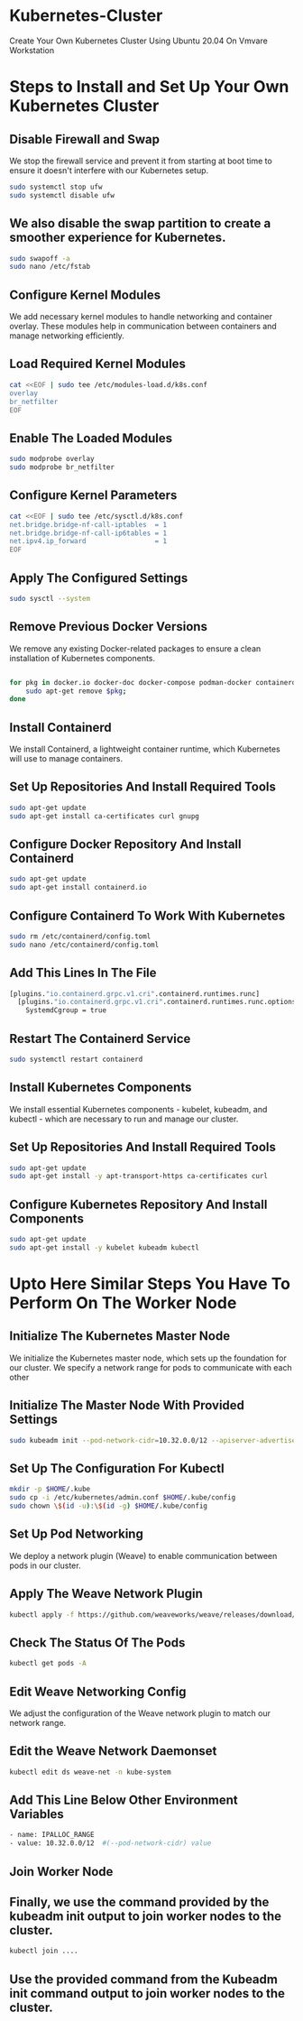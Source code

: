 # Kubernetes-Cluster
Create Your Own Kubernetes Cluster Using Ubuntu 20.04 On Vmvare Workstation
# Steps to Install and Set Up Your Own Kubernetes Cluster

## Disable Firewall and Swap
We stop the firewall service and prevent it from starting at boot time to ensure it doesn't interfere with our Kubernetes setup. 
```bash
sudo systemctl stop ufw
sudo systemctl disable ufw
```
## We also disable the swap partition to create a smoother experience for Kubernetes.
```bash
sudo swapoff -a
sudo nano /etc/fstab
```
## Configure Kernel Modules
We add necessary kernel modules to handle networking and container overlay. These modules help in communication between containers and manage networking efficiently.

## Load Required Kernel Modules
```bash
cat <<EOF | sudo tee /etc/modules-load.d/k8s.conf
overlay
br_netfilter
EOF
```
## Enable The Loaded Modules
```bash
sudo modprobe overlay
sudo modprobe br_netfilter
```
## Configure Kernel Parameters
```bash
cat <<EOF | sudo tee /etc/sysctl.d/k8s.conf
net.bridge.bridge-nf-call-iptables  = 1
net.bridge.bridge-nf-call-ip6tables = 1
net.ipv4.ip_forward                 = 1
EOF
```
## Apply The Configured Settings
```bash
sudo sysctl --system
```
## Remove Previous Docker Versions
We remove any existing Docker-related packages to ensure a clean installation of Kubernetes components.
```bash

for pkg in docker.io docker-doc docker-compose podman-docker containerd runc; do
    sudo apt-get remove $pkg;
done
```
## Install Containerd
We install Containerd, a lightweight container runtime, which Kubernetes will use to manage containers.
## Set Up Repositories And Install Required Tools
```bash
sudo apt-get update
sudo apt-get install ca-certificates curl gnupg
```
## Configure Docker Repository And Install Containerd
```bash
sudo apt-get update
sudo apt-get install containerd.io
```
## Configure Containerd To Work With Kubernetes
```bash
sudo rm /etc/containerd/config.toml
sudo nano /etc/containerd/config.toml
```
## Add This Lines In The File
```bash
[plugins."io.containerd.grpc.v1.cri".containerd.runtimes.runc]
  [plugins."io.containerd.grpc.v1.cri".containerd.runtimes.runc.options]
    SystemdCgroup = true
```
## Restart The Containerd Service
```bash
sudo systemctl restart containerd
```
## Install Kubernetes Components
We install essential Kubernetes components - kubelet, kubeadm, and kubectl - which are necessary to run and manage our cluster.
## Set Up Repositories And Install Required Tools
```bash
sudo apt-get update
sudo apt-get install -y apt-transport-https ca-certificates curl
```
## Configure Kubernetes Repository And Install Components
```bash
sudo apt-get update
sudo apt-get install -y kubelet kubeadm kubectl
```
#  Upto Here Similar Steps You Have To Perform On The Worker Node 

## Initialize The Kubernetes Master Node
We initialize the Kubernetes master node, which sets up the foundation for our cluster. We specify a network range for pods to communicate with each other
## Initialize The Master Node With Provided Settings
```bash
sudo kubeadm init --pod-network-cidr=10.32.0.0/12 --apiserver-advertise-address=machine_internal_ip
```
## Set Up The Configuration For Kubectl
```bash
mkdir -p $HOME/.kube
sudo cp -i /etc/kubernetes/admin.conf $HOME/.kube/config
sudo chown \$(id -u):\$(id -g) $HOME/.kube/config
```
## Set Up Pod Networking
We deploy a network plugin (Weave) to enable communication between pods in our cluster.

## Apply The Weave Network Plugin
```bash
kubectl apply -f https://github.com/weaveworks/weave/releases/download/v2.8.1/weave-daemonset-k8s.yaml
```
## Check The Status Of The Pods
```bash
kubectl get pods -A
```
## Edit Weave Networking Config
We adjust the configuration of the Weave network plugin to match our network range.
## Edit the Weave Network Daemonset
```bash
kubectl edit ds weave-net -n kube-system
```
## Add This Line Below Other Environment Variables
```bash
- name: IPALLOC_RANGE
- value: 10.32.0.0/12  #(--pod-network-cidr) value
```
## Join Worker Node
## Finally, we use the command provided by the kubeadm init output to join worker nodes to the cluster.
```bash
kubectl join ....
```
## Use the provided command from the Kubeadm init command output to join worker nodes to the cluster.
